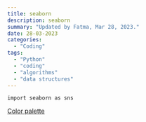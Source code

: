 ```yaml
---
title: seaborn
description: seaborn
summary: "Updated by Fatma, Mar 28, 2023."
date: 28-03-2023
categories:
  - "Coding"
tags:
  - "Python"
  - "coding"
  - "algorithms"
  - "data structures"
---
```


`import seaborn as sns`

[Color palette](https://seaborn.pydata.org/tutorial/color_palettes.html)
